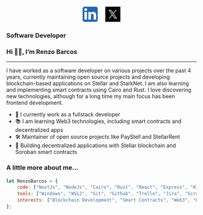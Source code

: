 <p align="center"> 
  <a href="https://www.linkedin.com/in/renzo-espinosa-barcos/" target="_blank" rel="noreferrer"> <img src="https://github.com/respp/respp/blob/main/5296501_linkedin_network_linkedin%20logo_icon.png" alt="c" width="40" height="40"/></a> &nbsp; &nbsp;
  <a href="https://x.com/Barcosren" target="_blank" rel="noreferrer"> <img src="twitter-darkbackground.jpg" alt="c" width="40" height="40"/></a>
</p>

### Software Developer

### Hi 👋🏻, I’m Renzo Barcos

---

I have worked as a software developer on various projects over the past 4 years, currently maintaining open source projects and developing blockchain-based applications on Stellar and StarkNet. I am also learning and implementing smart contracts using Cairo and Rust. I love discovering new technologies, although for a long time my main focus has been frontend development.

- 🚀 I currently work as a fullstack developer
- 📚 I am learning Web3 technologies, including smart contracts and decentralized apps
- 🛠️ Maintainer of open source projects like PayStell and StellarRent
- 🔗 Building decentralized applications with Stellar blockchain and Soroban smart contracts

### A little more about me...

```javascript
let RenzoBarcos = {
    code: ["NextJs", "NodeJs", "Cairo", "Rust", "React", "Express", "HTML", "CSS", "Typescript", "MySQL", "Astro", "MongoDB", "Docker", "TailwindCSS", "Styled-Components"],
    tools: ["Windows", "WSL2", "Git", "Github", "Trello", "Jira", "Scrum", "Kanban"],
    interests: ["Blockchain Development", "Smart Contracts", "Web3", "Open Source", "Decentralized Applications"],
};
